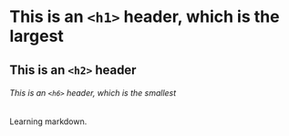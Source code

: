 # This is an `<h1>` header, which is the largest

## This is an `<h2>` header

###### This is an `<h6>` header, which is the smallest

Learning markdown.
